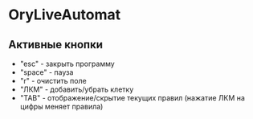 # OryLiveAutomat

## Активные кнопки
* "esc" - закрыть программу
* "space" - пауза
* "r" - очистить поле
* "ЛКМ" - добавить/убрать клетку
* "TAB" - отображение/скрытие текущих правил (нажатие ЛКМ на цифры меняет правила)
